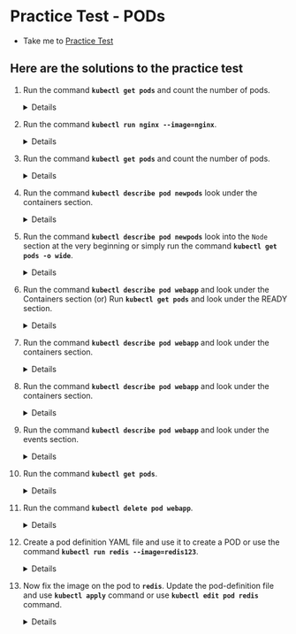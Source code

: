 # Practice Test - PODs
  - Take me to [Practice Test](https://kodekloud.com/topic/practice-test-pods/)

## Here are the solutions to the practice test
1. Run the command **`kubectl get pods`** and count the number of pods.
   <details>

   ```
   $ kubectl get pods
   ```
   </details>
   
1. Run the command **`kubectl run nginx --image=nginx`**.
   <details>

   ```
   $ kubectl run nginx --image=nginx
   ```
   </details>

1. Run the command **`kubectl get pods`** and count the number of pods.

   <details>

   ```
   $ kubectl get pods --no-headers | wc -l
   ```
   </details>

1. Run the command **`kubectl describe pod newpods`** look under the containers section.

   <details>

    ```
    $ kubectl describe pod newpods | grep -w Image
    ```
   </details>

1. Run the command **`kubectl describe pod newpods`** look into the `Node` section at the very beginning or simply run the command **`kubectl get pods -o wide`**.

   <details>

    ```
    $ kubectl describe pod newpods
    ```
   </details>

1. Run the command **`kubectl describe pod webapp`** and look under the Containers section (or) Run **`kubectl get pods`** and look under the READY section.

   <details>

   ```
   $ kubectl describe pod webapp
   ```
   
   </details>

1. Run the command **`kubectl describe pod webapp`** and look under the containers section.
   
   <details>

   ```
   $ kubectl describe pod webapp
   ```
   </details>

1. Run the command **`kubectl describe pod webapp`** and look under the containers section.

   <details>

   ```
   $ kubectl describe pod webapp
   ```
   </details>

1. Run the command **`kubectl describe pod webapp`** and look under the events section.

   <details>

   ```
   $ kubectl describe pod webapp
   ```
   
   </details>

1. Run the command **`kubectl get pods`**.
   
   <details>

   ```
   $ kubectl get pods
   ```
   
   </details>

1. Run the command **`kubectl delete pod webapp`**.

   <details>
   To delete the pod without any delay and confirmation, we can add --force flag.
  
   ```
   $ kubectl delete pod webapp --force
   ```
   
   </details>

1. Create a pod definition YAML file and use it to create a POD or use the command **`kubectl run redis --image=redis123`**.

   <details>
   To create a pod definition yaml file:
  
   ```
   $ kubectl run redis --image=redis --dry-run=client -o yaml > redis.yaml
   
   $ kubectl create -f redis.yaml
   ```
   
   </details>

1. Now fix the image on the pod to **`redis`**. Update the pod-definition file and use **`kubectl apply`** command or use **`kubectl edit pod redis`** command.

   <details>

   ```
   Fix the image name in the redis.yaml file and apply the changes.
   
   $ kubectl apply -f redis.yaml
   
   Direct edit in the running pod.
   
   $ kubectl edit pod redis
   ```
   
   </details>
